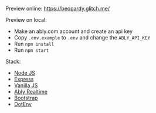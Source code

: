 Preview online: https://beopardy.glitch.me/

Preview on local:
- Make an ably.com account and create an api key
- Copy `.env.example` to `.env` and change the `ABLY_API_KEY`
- Run `npm install`
- Run `npm start`


Stack:

- [Node JS](https://nodejs.org/en/)
- [Express](https://expressjs.com/)
- [Vanilla JS](https://developer.mozilla.org/en-US/docs/Web/JavaScript)
- [Ably Realtime](https://www.ably.io)
- [Bootstrap](https://getbootstrap.com/)
- [DotEnv](https://www.npmjs.com/package/dotenv)
